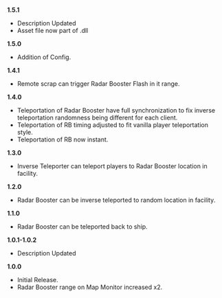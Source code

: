**1.5.1**
- Description Updated
- Asset file now part of .dll

**1.5.0**
- Addition of Config.

**1.4.1**
- Remote scrap can trigger Radar Booster Flash in it range.

**1.4.0**
- Teleportation of Radar Booster have full synchronization to fix inverse teleportation randomness being different for each client.
- Teleportation of RB timing adjusted to fit vanilla player teleportation style.
- Teleportation of RB now instant.

**1.3.0**
- Inverse Teleporter can teleport players to Radar Booster location in facility.

**1.2.0**
- Radar Booster can be inverse teleported to random location in facility.

**1.1.0**
- Radar Booster can be teleported back to ship.

**1.0.1-1.0.2**
- Description Updated

**1.0.0**
- Initial Release.
- Radar Booster range on Map Monitor increased x2.